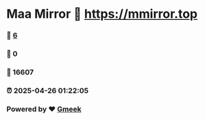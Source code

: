 # Maa Mirror :link: https://mmirror.top 
### :page_facing_up: [6](https://mmirror.top/tag.html) 
### :speech_balloon: 0 
### :hibiscus: 16607 
### :alarm_clock: 2025-04-26 01:22:05 
### Powered by :heart: [Gmeek](https://github.com/Meekdai/Gmeek)
